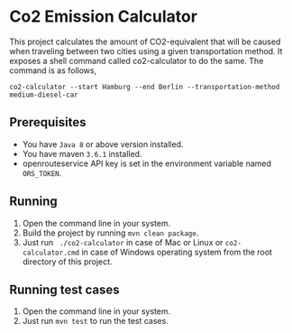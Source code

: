 # Co2 Emission Calculator
This project calculates the amount of CO2-equivalent that will be caused when traveling between two cities using
a given transportation method. It exposes a shell command called co2-calculator to do the same. The command is as follows,

`co2-calculator --start Hamburg --end Berlin --transportation-method medium-diesel-car`

## Prerequisites

- You have `Java 8` or above version installed.
- You have maven `3.6.1` installed.
- openrouteservice API key is set in the environment variable named `ORS_TOKEN`.

## Running

1. Open the command line in your system.
2. Build the project by running `mvn clean package`.
2. Just run ` ./co2-calculator` in case of Mac or Linux or `co2-calculator.cmd` in case of Windows operating system from the root directory of this project.

## Running test cases

1. Open the command line in your system.
2. Just run `mvn test` to run the test cases.

